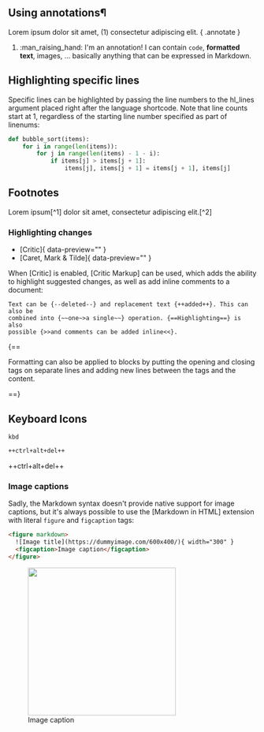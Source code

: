 



## Using annotations¶

Lorem ipsum dolor sit amet, (1) consectetur adipiscing elit.
{ .annotate }

1.  :man_raising_hand: I'm an annotation! I can contain `code`, __formatted
    text__, images, ... basically anything that can be expressed in Markdown.

## Highlighting specific lines

Specific lines can be highlighted by passing the line numbers to the hl_lines argument placed right after the language shortcode. 
Note that line counts start at 1, regardless of the starting line number specified as part of linenums:


``` py hl_lines="3-5"
def bubble_sort(items):
    for i in range(len(items)):
        for j in range(len(items) - 1 - i):
            if items[j] > items[j + 1]:
                items[j], items[j + 1] = items[j + 1], items[j]
```


## Footnotes

Lorem ipsum[^1] dolor sit amet, consectetur adipiscing elit.[^2]



### Highlighting changes

- [Critic]{ data-preview="" }
- [Caret, Mark & Tilde]{ data-preview="" }

When [Critic] is enabled, [Critic Markup] can be used, which adds the ability to
highlight suggested changes, as well as add inline comments to a document:

```title="Text with suggested changes"
Text can be {--deleted--} and replacement text {++added++}. This can also be
combined into {~~one~>a single~~} operation. {==Highlighting==} is also
possible {>>and comments can be added inline<<}.
```

{==

Formatting can also be applied to blocks by putting the opening and closing
tags on separate lines and adding new lines between the tags and the content.

==}


## Keyboard Icons 

`kbd`

``` markdown title="Keyboard keys"
++ctrl+alt+del++
```

<div class="result" markdown>

++ctrl+alt+del++

</div>


### Image captions

Sadly, the Markdown syntax doesn't provide native support for image captions,
but it's always possible to use the [Markdown in HTML] extension with literal
`figure` and `figcaption` tags:

``` html title="Image with caption"
<figure markdown>
  ![Image title](https://dummyimage.com/600x400/){ width="300" }
  <figcaption>Image caption</figcaption>
</figure>
```

<div class="result">
  <figure>
    <img src="https://dummyimage.com/600x400/f5f5f5/aaaaaa?text=–%20Image%20–" width="300" />
    <figcaption>Image caption</figcaption>
  </figure>
</div>